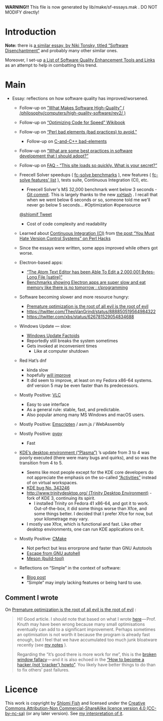 **WARNING!!** This file is now generated by lib/make/sf-essays.mak . DO NOT MODIFY directly!

# Introduction

**Note:** there is [a similar essay, by Niki Tonsky, titled “Software Disenchantment”](https://tonsky.me/blog/disenchantment/) and probably many other similar ones.

Moreover, I set-up [a List of Software Quality Enhancement Tools and Links](https://www.shlomifish.org/open-source/resources/software-quality-enhancement/) as an attempt to help in combatting this trend.

# Main

- Essay: reflections on how software quality has improved/worsened.
    - Follow-up on [”What Makes Software High-Quality” ( /philosophy/computers/high-quality-software/rev2/ )](http://www.shlomifish.org/philosophy/computers/high-quality-software/rev2/)
    - Follow-up on [“Optimizing Code for Speed” Wikibook](https://en.wikibooks.org/wiki/Optimizing_Code_for_Speed)
    - Follow-up on [“Perl bad elements (bad practices) to avoid.”](http://perl-begin.org/tutorials/bad-elements/)
        - Follow-up on [C-and-C++ bad-elements](http://www.shlomifish.org/lecture/C-and-CPP/bad-elements/)
    - Follow-up on [“What are some best practices in software development that I should adopt?”](https://github.com/shlomif/Freenode-programming-channel-FAQ/blob/master/FAQ_with_ToC__generated.md#what-are-some-best-practices-in-programming-that-i-should-adopt)
    - Follow-up on [FAQ - “This site loads so quickly. What is your secret?”](https://www.shlomifish.org/meta/FAQ/site_loads_quickly.xhtml)
    - Freecell Solver speedups ( [fc-solve benchmarks](https://github.com/shlomif/fc-solve/tree/master/fc-solve/benchmarks) ), new features ( [fc-solve features' list](http://fc-solve.shlomifish.org/features.html) ), tests suite, Continuous Integration (CI), etc.
        - Freecell Solver's MS 32,000 benchmark went below 3 seconds - [Git commit](https://github.com/shlomif/fc-solve/commit/5ca2b0d58acc37e21e5393aa7e534187dc722f29). This is largely thanks to the new [xxHash](http://cyan4973.github.io/xxHash/) . I recall that when we went below 6 seconds or so, someone told me we'll never go below 5 seconds… \#Optimization \#opensource

      [@shlomif Tweet](https://twitter.com/shlomif/status/1132302032310870016)

        - Cost of code complexity and readability
    - Learned about [Continuous Integration (CI)](https://en.wikipedia.org/wiki/Continuous_integration) from [the post “You Must Hate Version Control Systems” on Perl Hacks](https://perlhacks.com/2012/03/you-must-hate-version-control-systems/)
    - Since the essays were written, some apps improved while others got worse.
    - Electron-based apps:
        - [“The Atom Text Editor has been Able To Edit a 2,000,001 Bytes-Long File \[satire\]”](http://www.shlomifish.org/humour/bits/Atom-Text-Editor-edits-2_000_001-bytes/)
        - [Benchmarks showing Electron apps are super slow and eat memory like there is no tomorrow : r/programming](https://www.reddit.com/r/programming/comments/73vua5/benchmarks_showing_electron_apps_are_super_slow/)
    - Software becoming slower and more resource hungry:
        - [Premature optimization is the root of all evil is the root of evil](https://medium.com/@okaleniuk/premature-optimization-is-the-root-of-all-evil-is-the-root-of-evil-a8ab8056c6b)
        - <https://twitter.com/TheoVanGrind/status/888850519564984322>
        - <https://twitter.com/xbs/status/626781529054834688>
    - Windows Update — slow:
        - [Windows Update Factoids](http://www.shlomifish.org/humour/bits/facts/Windows-Update/)
        - Reportedly still breaks the system sometimes
        - Gets invoked at inconvenient times
            - Like at computer shutdown
    - Red Hat’s dnf
        - kinda slow
        - hopefully [will improve](https://rpm-software-management.github.io/announcement/2018/03/22/dnf-3-announcement/)
        - It did seem to improve, at least on my Fedora x86-64 systems. dnf version 5 may be even faster than its predecessors.
    - Mostly Positive: [VLC](https://www.videolan.org/vlc/)
        - Easy to use interface
        - As a general rule: stable, fast, and predictable.
        - Also popular among many MS Windows and macOS users.
    - Mostly Positive: [Emscripten](https://en.wikipedia.org/wiki/Emscripten) / asm.js / WebAssembly
    - Mostly Positive: [pypy](https://en.wikipedia.org/wiki/PyPy)
        - Fast
    - [KDE’s desktop environment (“Plasma”)](https://en.wikipedia.org/wiki/KDE) ’s update from 3 to 4 was poorly executed (there were many bugs and quirks), and so was the transition from 4 to 5.
        - Seems like most people except for the KDE core developers do not appreciate the emphasis on the so-called [“Activities”](https://askubuntu.com/questions/253990/what-is-a-activity-in-kde-and-what-can-i-do-with-it) instead of on virtual workspaces.
        - [KDE bug No. 343246](https://bugs.kde.org/show_bug.cgi?id=343246)
        - [http://www.trinitydesktop.org/ (Trinity Desktop Environment)](http://www.trinitydesktop.org/) - fork of KDE 3, continuing its spirit.
            - I installed Trinity on Fedora 41 x86-64, and got it to work. Out-of-the-box, it did some things worse than Xfce, and some things better. I decided that I prefer Xfce for now, but your kilometrage may vary.
        - I mostly use Xfce, which is functional and fast. Like other desktop environments, one can run KDE applications on it.
    - Mostly Positive: [CMake](https://en.wikipedia.org/wiki/CMake)
        - Not perfect but less errorprone and faster than GNU Autotools
        - [Escape from GNU autohell](http://www.shlomifish.org/open-source/anti/autohell/)
        - [Meson (build-tool)](https://en.wikipedia.org/wiki/Meson_(software))
    - Reflections on “Simple” in the context of software:
        - [Blog post](https://shlomif-tech.livejournal.com/64318.html)
        - “Simple” may imply lacking features or being hard to use.

## Comment I wrote

On [Premature optimization is the root of all evil is the root of evil](https://medium.com/@okaleniuk/premature-optimization-is-the-root-of-all-evil-is-the-root-of-evil-a8ab8056c6b) :

> Hi! Good article. I should note that based on what I wrote [here](https://en.wikibooks.org/wiki/Optimizing_Code_for_Speed/Factor_Optimizations#Are_%22Small%22_Optimizations_Desirable?) — Prof. Knuth may have been wrong because many small optimisations eventually can add to a significant improvement. Perhaps sometimes an optimisation is not worth it because the program is already fast enough, but I feel that we have accumulated too much junk bloatware recently (see [my notes](https://www.shlomifish.org/philosophy/computers/high-quality-software/reflections-on-software-quality-trends/) ).
>
> Regarding the “it’s good there is more work for me”, this is the [broken window fallacy](https://shlomif-tech.livejournal.com/741.html) — and it is also echoed in the [“How to become a hacker (not ‘cracker’) howto”](http://www.catb.org/esr/faqs/hacker-howto.html). You likely have better things to do than to fix others’ past failures.

# Licence

This work is copyright by [Shlomi Fish](http://www.shlomifish.org/) and licensed under the [Creative Commons Attribution-Non Commercial-ShareAlike licence version 4.0 (CC-by-nc-sa)](http://creativecommons.org/licenses/by-nc-sa/4.0/) (or any later version). See [my interpretation of it](http://www.shlomifish.org/meta/copyrights/).

